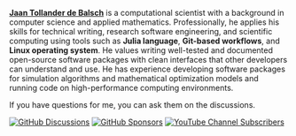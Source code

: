 [**Jaan Tollander de Balsch**](https://jaantollander.com/) is a computational scientist with a background in computer science and applied mathematics. Professionally, he applies his skills for technical writing, research software engineering, and scientific computing using tools such as **Julia language**, **Git-based workflows**, and **Linux operating system**. He values writing well-tested and documented open-source software packages with clean interfaces that other developers can understand and use. He has experience developing software packages for simulation algorithms and mathematical optimization models and running code on high-performance computing environments.

If you have questions for me, you can ask them on the discussions.

[![GitHub Discussions](https://img.shields.io/github/discussions/jaantollander/jaantollander)](https://github.com/jaantollander/jaantollander/discussions)
[![GitHub Sponsors](https://img.shields.io/github/sponsors/jaantollander)](https://github.com/sponsors/jaantollander/)
[![YouTube Channel Subscribers](https://img.shields.io/youtube/channel/subscribers/UC26QrxlhGYTTFhdja4bO2GA?style=social)](https://www.youtube.com/c/jaantollander)
